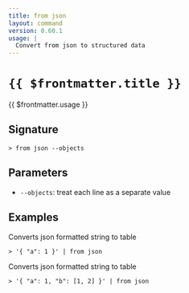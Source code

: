 ```yaml
---
title: from json
layout: command
version: 0.60.1
usage: |
  Convert from json to structured data
---
```


# `{{ $frontmatter.title }}`

<div style='white-space: pre-wrap;'>{{ $frontmatter.usage }}</div>

## Signature

`> from json --objects`

## Parameters

- `--objects`: treat each line as a separate value

## Examples

Converts json formatted string to table

```shell
> '{ "a": 1 }' | from json
```

Converts json formatted string to table

```shell
> '{ "a": 1, "b": [1, 2] }' | from json
```
